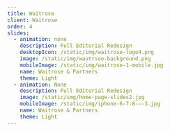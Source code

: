 ```yaml
---
title: Waitrose
client: Waitrose
order: 4
slides:
  - animation: none
    description: Full Editorial Redesign
    desktopIcon: /static/img/waitrose-logo4.png
    image: /static/img/wautrsoe-background.png
    mobileImage: /static/img/waitrose-1-mobile.jpg
    name: Waitrose & Partners
    theme: Light
  - animation: None
    description: Full Editorial Redesign
    image: /static/img/home-page-slides2.jpg
    mobileImage: /static/img/iphone-6-7-8-–-3.jpg
    name: Waitrose & Partners
    theme: Light
---
```


